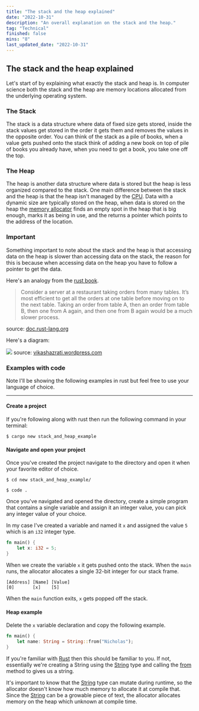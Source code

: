 ```yaml
---
title: "The stack and the heap explained"
date: "2022-10-31"
description: "An overall explanation on the stack and the heap."
tag: "Technical"
finished: false
mins: "8"
last_updated_date: "2022-10-31"
---
```


## The stack and the heap explained

Let's start of by explaining what exactly the stack and heap is. In computer science both the stack and the heap are memory locations allocated from the underlying operating system.

### The Stack

The stack is a data structure where data of fixed size gets stored, inside the stack values get stored in the order it gets them and removes the values in the opposite order. You can think of the stack as a pile of books, when a value gets pushed onto the stack think of adding a new book on top of pile of books you already have, when you need to get a book, you take one off the top.

### The Heap

The heap is another data structure where data is stored but the heap is less organized compared to the stack. One main difference between the stack and the heap is that the heap isn't managed by the [CPU](https://en.wikipedia.org/wiki/Central_processing_unit). Data with a dynamic size are typically stored on the heap, when data is stored on the heap the [memory allocator](https://en.wikipedia.org/wiki/Memory_management) finds an empty spot in the heap that is big enough, marks it as being in use, and the returns a pointer which points to the address of the location.

### Important

Something important to note about the stack and the heap is that accessing data on the heap is slower than accessing data on the stack, the reason for this is because when accessing data on the heap you have to follow a pointer to get the data.

Here's an analogy from the [rust book](https://doc.rust-lang.org/book/).

> Consider a server at a restaurant taking orders from many tables. It’s most efficient to get all the orders at one table before moving on to the next table. Taking an order from table A, then an order from table B, then one from A again, and then one from B again would be a much slower process.

source: [doc.rust-lang.org](https://doc.rust-lang.org/book/ch04-01-what-is-ownership.html#the-stack-and-the-heap)

Here's a diagram:

![](/post/stack-and-heap-explained/stack_and_heap.png)
source: [vikashazrati.wordpress.com](https://vikashazrati.wordpress.com/2007/10/01/quicktip-java-basics-stack-and-heap/)

### Examples with code

Note I'll be showing the following examples in rust but feel free to use your language of choice.

---

#### Create a project

If you're following along with rust then run the following command in your terminal:

```
$ cargo new stack_and_heap_example
```

#### Navigate and open your project

Once you've created the project navigate to the directory and open it when your favorite editor of choice.

```
$ cd new stack_and_heap_example/
```

```
$ code .
```

Once you've navigated and opened the directory, create a simple program that contains a single variable and assign it an integer value, you can pick any integer value of your choice.

In my case I've created a variable and named it `x` and assigned the value `5` which is an `i32` integer type.

```rs
fn main() {
    let x: i32 = 5;
}
```

When we create the variable `x` it gets pushed onto the stack. When the `main` runs, the allocator allocates a single 32-bit integer for our stack frame.

```
[Address] [Name] [Value]
[0]       [x]    [5]
```

When the `main` function exits, `x` gets popped off the stack.

#### Heap example

Delete the `x` variable declaration and copy the following example.

```rs
fn main() {
    let name: String = String::from("Nicholas");
}
```

If you're familiar with [Rust](https://www.rust-lang.org/) then this should be familiar to you. If not, essentially we're creating a String using the [String](https://doc.rust-lang.org/std/string/struct.String.html) type and calling the [from](https://doc.rust-lang.org/std/convert/trait.From.html#tymethod.from) method to gives us a string.

It's important to know that the [String]() type can mutate during runtime, so the allocator doesn't know how much memory to allocate it at compile that. Since the [String]() can be a growable piece of text, the allocator allocates memory on the heap which unknown at compile time.
